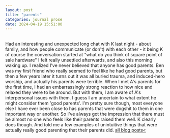 ```yaml
---
layout: post
title: "parents"
categories: journal prose	
date: 2024-04-19 15:51:00
---
```

<br>
Had an interesting and unexpected long chat with K last night - about family, and how people communicate (or don't) with each other - it being K of course the conversation started at "what do you think of square point of sale hardware"  
I felt really unsettled afterwards, and also this morning waking up. I realized I've never believed that anyone has good parents.  
Ben was my first friend who really seemed to feel like he had good parents, but then a few years later it turns out it was all buried trauma, and induced-hero worship, and actually his parents were terrible.  
When I met A's parents for the first time, I had an embarrassingly strong reaction to how nice and relaxed they were to be around. But with them, I am aware of A's interpersonal issues with them. I guess I am uncertain to what extent he might consider them 'good parents'.  
I'm pretty sure though, most everyone else I have ever been close to has parents that were dogshit to them in one important way or another. So I've always got the impression that there must be almost no one who feels like their parents raised them well.  
K clearly does though. And told me a few examples of unintuitive things that were actually really good parenting that their parents did. 
<a href="/blog-posts">all blog posts< </a>  
